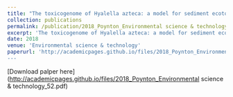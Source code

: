 ```yaml
---
title: "The toxicogenome of Hyalella azteca: a model for sediment ecotoxicology and evolutionary toxicology"
collection: publications
permalink: /publication/2018_Poynton_Environmental science & technology_52
excerpt: 'The toxicogenome of Hyalella azteca: a model for sediment ecotoxicology and evolutionary toxicology'
date: 2018
venue: 'Environmental science & technology'
paperurl: 'http://academicpages.github.io/files/2018_Poynton_Environmental science & technology_52.pdf
---
```

[Download palper here] (http://academicpages.github.io/files/2018_Poynton_Environmental science & technology_52.pdf)